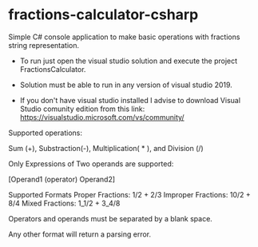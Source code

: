 # fractions-calculator-csharp
Simple C# console application to make basic operations with fractions string representation.

- To run just open the visual studio solution and execute the project FractionsCalculator.

- Solution must be able to run in any version of visual studio 2019.

- If you don't have visual studio installed I advise to download Visual Studio comunity edition from this link: https://visualstudio.microsoft.com/vs/community/


Supported operations: 

Sum (+), Substraction(-), Multiplication( * ), and Division (/)

Only Expressions of Two  operands are supported: 

[Operand1 (operator) Operand2]
 
Supported Formats
Proper Fractions:   1/2 + 2/3
Improper Fractions: 10/2 + 8/4
Mixed Fractions:    1_1/2 + 3_4/8 

Operators and operands must be separated by a blank space.

Any other format will return a parsing error.


